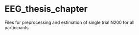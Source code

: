 # EEG_thesis_chapter
Files for preprocessing and estimation of single trial N200 for all participants
